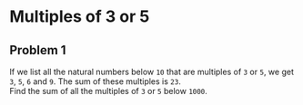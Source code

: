# **Multiples of 3 or 5**

## **Problem 1**

If we list all the natural numbers below `10` that are multiples of `3` or `5`, we get `3`, `5`, `6` and `9`. The sum of these multiples is `23`.  
Find the sum of all the multiples of `3` or `5` below `1000`.
